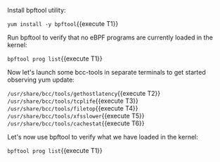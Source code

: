 Install bpftool utility:

`yum install -y bpftool`{{execute T1}}

Run bpftool to verify that no eBPF programs are currently loaded in the kernel:

`bpftool prog list`{{execute T1}}

Now let's launch some bcc-tools in separate terminals to get started observing yum update:

`/usr/share/bcc/tools/gethostlatency`{{execute T2}}
`/usr/share/bcc/tools/tcplife`{{execute T3}}
`/usr/share/bcc/tools/filetop`{{execute T4}}
`/usr/share/bcc/tools/xfsslower`{{execute T5}}
`/usr/share/bcc/tools/cachestat`{{execute T6}}

Let's now use bpftool to verify what we have loaded in the kernel:

`bpftool prog list`{{execute T1}}

